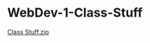 # WebDev-1-Class-Stuff
[Class Stuff.zip](https://github.com/Willedunn4/WebDev-1-Class-Stuff/files/7392562/Class.Stuff.zip)
